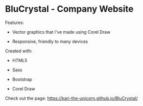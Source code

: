 # BluCrystal - Company Website

Features:

* Vector graphics that I've made using Corel Draw

* Responsive, friendly to many devices

Created with:

* HTML5

* Sass

* Bootstrap

* Corel Draw

Check out the page: https://kari-the-unicorn.github.io/BluCrystal/
